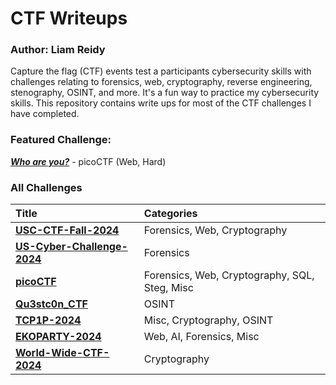 # CTF Writeups
### Author: Liam Reidy

Capture the flag (CTF) events test a participants cybersecurity skills with challenges relating to forensics, web, cryptography, reverse engineering, stenography, OSINT, and more. It's a fun way to practice my cybersecurity skills. This repository contains write ups for most of the CTF challenges I have completed.

### **Featured Challenge:** 
[***Who are you?***](./picoCTF-Practice/Who-are-you/Who-are-you-Solution.md) - picoCTF (Web, Hard)

### All Challenges
| Title | Categories |
| :----| :-------- |
| [**USC-CTF-Fall-2024**](./USC-CTF-Fall-2024/README.md) | Forensics, Web, Cryptography |
| [**US-Cyber-Challenge-2024**](./US-Cyber-Challenge-2024/US-Cyber-Challenge-2024.md) | Forensics |
| [**picoCTF**](./picoCTF-Practice/README.md) | Forensics, Web, Cryptography, SQL, Steg, Misc |
| [**Qu3stc0n_CTF**](./Qu3stc0n_CTF/README.md) | OSINT |
| [**TCP1P-2024**](./TCP1P-2024/README.md) | Misc, Cryptography, OSINT |
| [**EKOPARTY-2024**](./EKOPARTY-2024/README.md) | Web, AI, Forensics, Misc |
| [**World-Wide-CTF-2024**](./World-Wide-CTF-2024/README.md) | Cryptography |
